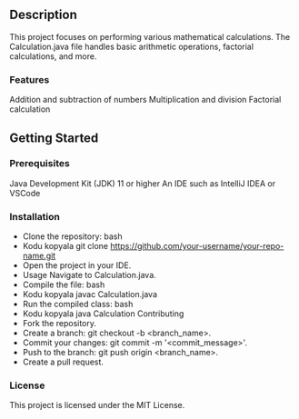 ## Description
This project focuses on performing various mathematical calculations. The Calculation.java file handles basic arithmetic operations, factorial calculations, and more.

### Features
Addition and subtraction of numbers
Multiplication and division
Factorial calculation
## Getting Started
### Prerequisites
Java Development Kit (JDK) 11 or higher
An IDE such as IntelliJ IDEA or VSCode
### Installation
- Clone the repository:
bash
- Kodu kopyala
git clone https://github.com/your-username/your-repo-name.git
- Open the project in your IDE.
- Usage
Navigate to Calculation.java.
- Compile the file:
bash
- Kodu kopyala
javac Calculation.java
- Run the compiled class:
bash
- Kodu kopyala
java Calculation
Contributing
- Fork the repository.
- Create a branch: git checkout -b <branch_name>.
- Commit your changes: git commit -m '<commit_message>'.
- Push to the branch: git push origin <branch_name>.
- Create a pull request.
### License
This project is licensed under the MIT License.
